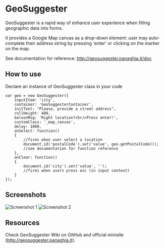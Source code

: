 GeoSuggester
===========

GeoSuggester is a rapid way of enhance user experience when filling geographic data into forms.

It provides a Google Map canvas as a drop-down element: user may auto-complete their address string by pressing 'enter' or clicking on the marker on the map.

See documentation for reference: http://geosuggester.panaghia.it/doc


How to use
----------

Declare an instance of GeoSuggester class in your code

	var geo = new GeoSuggester({
		inputItem: 'city',
		container: 'GeoSuggesterContainer',
		initText: "Please, provide a street address",
		rollHeight: 400,
		baloonMsg: 'Right location?<br/>Press enter!',
		customClass: '_map_canvas',
		delay: 1000,
		onSelect: function()
		{
			//fires when user select a location
			document.id('postalCode').set('value', geo.getPostalCode());
			//see documentation for function reference
		},
		onClear: function()
		{
			document.id('city').set('value', '');
			//fires when users press esc (in input context)		
		}		
	});




Screenshots
-----------

![Screenshot 1](http://dl.dropbox.com/u/5138746/geosuggester.png)
![Screenshot 2](http://dl.dropbox.com/u/5138746/geosuggester_snapshot_real.png)

Resources
-----------------

Check GeoSuggester Wiki on GitHub
and official minisite (http://geosuggester.panaghia.it).

